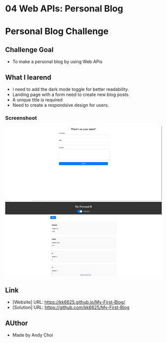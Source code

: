 # 04 Web APIs: Personal Blog

# Personal Blog Challenge

## Challenge Goal
- To make a personal blog by using Web APis

## What I learend
- I need to add the dark mode toggle for better readability.
- Landing page with a form need to create new blog posts.
- A unique title is required
- Need to create a respondsive design for users.

### Screenshoot
![Screenshot](/images/Module%204%20SS%201.JPG)
![Screenshoot2](/images/Module%204%20SS%202.JPG)


## Link
- [Website] URL: https://kk6625.github.io/My-First-Blog/
- [Solution] URL: https://github.com/kk6625/My-First-Blog

## AUthor
- Made by Andy Choi

